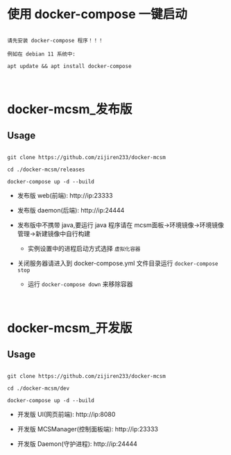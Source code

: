 # 使用 docker-compose 一键启动

```shell

请先安装 docker-compose 程序！！！

例如在 debian 11 系统中:

apt update && apt install docker-compose

```

<br>

# docker-mcsm_发布版

## Usage

```shell

git clone https://github.com/zijiren233/docker-mcsm

cd ./docker-mcsm/releases

docker-compose up -d --build

```

- 发布版 web(前端): http://ip:23333

- 发布版 daemon(后端): http://ip:24444

- 发布版中不携带 java,要运行 java 程序请在 mcsm面板->环境镜像->环境镜像管理->新建镜像中自行构建

    - 实例设置中的进程启动方式选择 `虚拟化容器`

- 关闭服务器请进入到 docker-compose.yml 文件目录运行 `docker-compose stop`

    - 运行 `docker-compose down` 来移除容器

<br>

# docker-mcsm_开发版

## Usage

```shell

git clone https://github.com/zijiren233/docker-mcsm

cd ./docker-mcsm/dev

docker-compose up -d --build

```

- 开发版 UI(网页前端): http://ip:8080

- 开发版 MCSManager(控制面板端): http://ip:23333

- 开发版 Daemon(守护进程): http://ip:24444